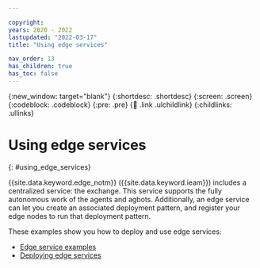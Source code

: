 ```yaml
---

copyright:
years: 2020 - 2022
lastupdated: "2022-03-17"
title: "Using edge services"

nav_order: 13
has_children: true
has_toc: false
---
```


{:new_window: target="blank"}
{:shortdesc: .shortdesc}
{:screen: .screen}
{:codeblock: .codeblock}
{:pre: .pre}
{:child: .link .ulchildlink}
{:childlinks: .ullinks}

# Using edge services
{: #using_edge_services}

{{site.data.keyword.edge_notm}} ({{site.data.keyword.ieam}}) includes a centralized service: the exchange. This service supports the fully autonomous work of the agents and agbots. Additionally, an edge service can let you create an associated deployment pattern, and register your edge nodes to run that deployment pattern.

These examples show you how to deploy and use edge services:

* [Edge service examples](additional_examples.md)
* [Deploying edge services](detailed_policy.md)
